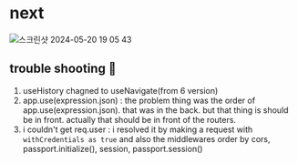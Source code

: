 # next

![스크린샷 2024-05-20 19 05 43](https://github.com/sonprogrammer/edu2/assets/97154156/3ed3f21e-4ed2-4bd1-841f-90de840fa22c)

## trouble shooting 🔫
1. useHistory chagned to useNavigate(from 6 version)
2. app.use(expression.json) : the problem thing was the order of app.use(expression.json). that was in the back. but that thing is should be in front. actually that should be in front of the routers.
3. i couldn't get req.user : i resolved it by making a request with `withCredentials as true` and also the middlewares order by cors, passport.initialize(), session, passport.session()
